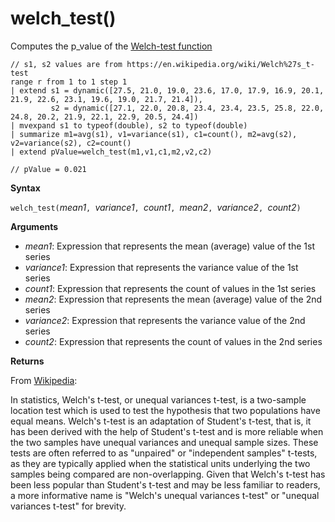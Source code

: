 # welch_test()

Computes the p_value of the [Welch-test function](https://en.wikipedia.org/wiki/Welch%27s_t-test)

<!-- csl -->
```
// s1, s2 values are from https://en.wikipedia.org/wiki/Welch%27s_t-test
range r from 1 to 1 step 1
| extend s1 = dynamic([27.5, 21.0, 19.0, 23.6, 17.0, 17.9, 16.9, 20.1, 21.9, 22.6, 23.1, 19.6, 19.0, 21.7, 21.4]),
         s2 = dynamic([27.1, 22.0, 20.8, 23.4, 23.4, 23.5, 25.8, 22.0, 24.8, 20.2, 21.9, 22.1, 22.9, 20.5, 24.4])
| mvexpand s1 to typeof(double), s2 to typeof(double)
| summarize m1=avg(s1), v1=variance(s1), c1=count(), m2=avg(s2), v2=variance(s2), c2=count()
| extend pValue=welch_test(m1,v1,c1,m2,v2,c2)

// pValue = 0.021
```

**Syntax**

`welch_test(`*mean1*`, `*variance1*`, `*count1*`, `*mean2*`, `*variance2*`, `*count2*`)`

**Arguments**

* *mean1*: Expression that represents the mean (average) value of the 1st series
* *variance1*:  Expression that represents the variance value of the 1st series
* *count1*:  Expression that represents the count of values in the 1st series
* *mean2*: Expression that represents the mean (average) value of the 2nd series
* *variance2*:  Expression that represents the variance value of the 2nd series
* *count2*:  Expression that represents the count of values in the 2nd series

**Returns**

From [Wikipedia](https://en.wikipedia.org/wiki/Welch%27s_t-test):

In statistics, Welch's t-test, or unequal variances t-test, is a two-sample location test 
which is used to test the hypothesis that two populations have equal means. Welch's t-test 
is an adaptation of Student's t-test, that is, it has been derived with the help of Student's 
t-test and is more reliable when the two samples have unequal variances and unequal sample
sizes. These tests are often referred to as "unpaired" or "independent samples" t-tests, 
as they are typically applied when the statistical units underlying the two samples
being compared are non-overlapping. Given that Welch's t-test has been less popular than 
Student's t-test and may be less familiar to readers, a more informative name is "Welch's 
unequal variances t-test" or "unequal variances t-test" for brevity.